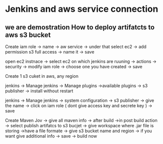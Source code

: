 <h1> Jenkins and aws service connection</h1>

<h2> we are demostration How to deploy artifatcts to aws s3 bucket </h2>

Create iam role -> name -> aw service -> under that select ec2 -> add permission s3 full access -> name it -> save 

open ec2 instnace -> select ec2 on which jenkins are ruuning -> actions -> security -> modify iam role -> choose one you have created -> save 

Create 1 s3 cuket in aws, any region 

jenkins -> Manage jenkins -> Manage plugins ->available plugins -> s3 publisher -> install without restart

jenkins -> Manage jenkins -> system configuration -> s3 publisher -> give the name -> click on iam role ( dont give access key and secrete key ) -> save 

Create Maven Jov -> give all maven info -> after build ->in post build action -> select publish artifatcs to s3 bucjet -> give workspace where .jar file is storing ->have a file formate -> give s3 bucket name and region -> if you want give additional info -> save -> build now 



